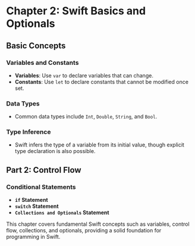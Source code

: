 # Chapter 2: Swift Basics and Optionals

## Basic Concepts

### Variables and Constants

- **Variables**: Use `var` to declare variables that can change.
- **Constants**: Use `let` to declare constants that cannot be modified once set.

### Data Types

- Common data types include `Int`, `Double`, `String`, and `Bool`.

### Type Inference

- Swift infers the type of a variable from its initial value, though explicit type declaration is also possible.

## Part 2: Control Flow

### Conditional Statements

- **`if` Statement**
- **`switch` Statement**
- **`Collections and Optionals` Statement**

This chapter covers fundamental Swift concepts such as variables, control flow, collections, and optionals, providing a solid foundation for programming in Swift.
